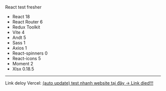 React test fresher
- React 18
- React Router 6
- Redux Toolkit
- Vite 4
- Andt 5
- Sass 1
- Axios 1
- React-spinners 0
- React-icons 5
- Moment 2
- Xlsx 0.18.5

---

Link deloy Vercel: [(auto update) test nhanh website tại đây -> Link died!!!](https://fe-vite-react-test-git-main-nguyen-xuan-ans-projects.vercel.app/)
